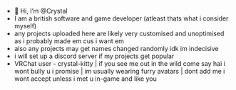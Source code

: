 - 👋 Hi, I’m @Crystal
- I am a british software and game developer (atleast thats what i consider myself)
- any projects uploaded here are likely very customised and unoptimised as i probably made em cus i want em
- also any projects may get names changed randomly idk im indecisive
- i will set up a discord server if my projects get popular
- VRChat user - crystal-kitty | if you see me out in the wild come say hai i wont bully u i promise | im usually wearing furry avatars | dont add me i wont accept unless i met u in-game and like you

<!---
Crystal-Kitty/Crystal-Kitty is a ✨ special ✨ repository because its `README.md` (this file) appears on your GitHub profile.
You can click the Preview link to take a look at your changes.
--->
